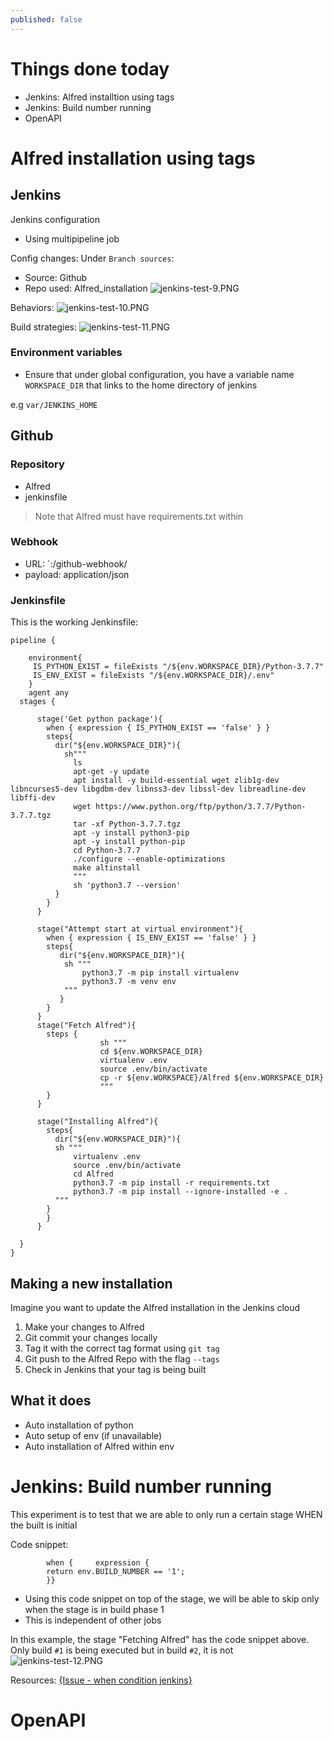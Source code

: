 ```yaml
---
published: false
---
```

# Things done today
- Jenkins: Alfred installtion using tags
- Jenkins: Build number running 
- OpenAPI

# Alfred installation using tags

## Jenkins
Jenkins configuration
- Using multipipeline job

Config changes:
Under `Branch sources`:

- Source: Github
- Repo used: Alfred_installation
![jenkins-test-9.PNG]({{site.baseurl}}/img/jenkins-test-9.PNG)

Behaviors:
![jenkins-test-10.PNG]({{site.baseurl}}/img/jenkins-test-10.PNG)

Build strategies:
![jenkins-test-11.PNG]({{site.baseurl}}/img/jenkins-test-11.PNG)

### Environment variables
- Ensure that under global configuration, you have a variable name `WORKSPACE_DIR` that links to the home directory of jenkins

e.g `var/JENKINS_HOME`



## Github

### Repository
- Alfred
- jenkinsfile

> Note that Alfred must have requirements.txt within

### Webhook
- URL: `<JENKINSURL>:<PORT>/github-webhook/
- payload: application/json

### Jenkinsfile

This is the working Jenkinsfile:

```
pipeline {

    environment{
     IS_PYTHON_EXIST = fileExists "/${env.WORKSPACE_DIR}/Python-3.7.7"
     IS_ENV_EXIST = fileExists "/${env.WORKSPACE_DIR}/.env"
    }
    agent any
  stages {

      stage('Get python package'){
        when { expression { IS_PYTHON_EXIST == 'false' } }
        steps{
          dir("${env.WORKSPACE_DIR}"){
            sh"""
              ls
              apt-get -y update
              apt install -y build-essential wget zlib1g-dev libncurses5-dev libgdbm-dev libnss3-dev libssl-dev libreadline-dev libffi-dev
              wget https://www.python.org/ftp/python/3.7.7/Python-3.7.7.tgz
              tar -xf Python-3.7.7.tgz
              apt -y install python3-pip
              apt -y install python-pip
              cd Python-3.7.7
              ./configure --enable-optimizations
              make altinstall
              """
              sh 'python3.7 --version'
          }
        }
      }

      stage("Attempt start at virtual environment"){
        when { expression { IS_ENV_EXIST == 'false' } }
        steps{
           dir("${env.WORKSPACE_DIR}"){
            sh """
                python3.7 -m pip install virtualenv
                python3.7 -m venv env
            """
           }
        }
      }
      stage("Fetch Alfred"){
        steps {
                    sh """
                    cd ${env.WORKSPACE_DIR}
                    virtualenv .env
                    source .env/bin/activate
                    cp -r ${env.WORKSPACE}/Alfred ${env.WORKSPACE_DIR}
                    """
        }
      }

      stage("Installing Alfred"){
        steps{
          dir("${env.WORKSPACE_DIR}"){
          sh """
              virtualenv .env
              source .env/bin/activate
              cd Alfred
              python3.7 -m pip install -r requirements.txt
              python3.7 -m pip install --ignore-installed -e .
          """
        }
        }
      }

  }
}
```



## Making a new installation
Imagine you want to update the Alfred installation in the Jenkins cloud

1. Make your changes to Alfred
2. Git commit your changes locally
3. Tag it with the correct tag format using `git tag`
4. Git push to the Alfred Repo with the flag `--tags`
5. Check in Jenkins that your tag is being built

## What it does
- Auto installation of python
- Auto setup of env (if unavailable)
- Auto installation of Alfred within env

# Jenkins: Build number running 
This experiment is to test that we are able to only run a certain stage WHEN the built is initial

Code snippet:
```
        when {     expression {
        return env.BUILD_NUMBER == '1';
        }}
```

- Using this code snippet on top of the stage, we will be able to skip only when the stage is in build phase 1
- This is independent of other jobs

In this example, the stage "Fetching Alfred" has the code snippet above.
Only build `#1` is being executed but in build `#2`, it is not
![jenkins-test-12.PNG]({{site.baseurl}}/img/jenkins-test-12.PNG)

Resources: [{Issue - when condition jenkins}](https://stackoverflow.com/questions/37690920/conditional-step-stage-in-jenkins-pipeline)

# OpenAPI

